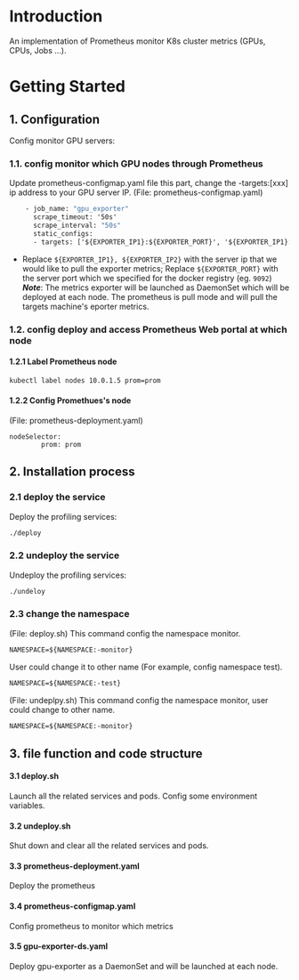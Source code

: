 # Introduction
An implementation of Prometheus monitor K8s cluster metrics (GPUs, CPUs, Jobs ...).

# Getting Started

## 1. Configuration
Config monitor GPU servers:
### 1.1. config monitor which GPU nodes through Prometheus
Update prometheus-configmap.yaml file this part, change the -targets:[xxx] ip address to your GPU server IP.
(File: prometheus-configmap.yaml)
```cmd
    - job_name: "gpu_exporter"
      scrape_timeout: '50s'
      scrape_interval: "50s"
      static_configs:
      - targets: ['${EXPORTER_IP1}:${EXPORTER_PORT}', '${EXPORTER_IP1}:${EXPORTER_PORT}']
```
- Replace `${EXPORTER_IP1}, ${EXPORTER_IP2}` with the server ip that we would like to pull the exporter metrics; Replace `${EXPORTER_PORT}` with the server port which we specified for the docker registry (eg. `9092`)
***Note***: The metrics exporter will be launched as DaemonSet which will be deployed at each node. The prometheus is pull mode and will pull the targets machine's eporter metrics.

### 1.2. config deploy and access Prometheus Web portal at which node
#### 1.2.1 Label Prometheus node
```cmd
kubectl label nodes 10.0.1.5 prom=prom
```
#### 1.2.2 Config Promethues's node
(File: prometheus-deployment.yaml)
```
nodeSelector:
        prom: prom
```

## 2. Installation process
### 2.1 deploy the service
Deploy the profiling services:
```cmd
./deploy
```
### 2.2 undeploy the service
Undeploy the profiling services:
```cmd
./undeloy
```
### 2.3 change the namespace
(File: deploy.sh)
This command config the namespace monitor.
```cmd
NAMESPACE=${NAMESPACE:-monitor}
```
User could change it to other name (For example, config namespace test).
```cmd
NAMESPACE=${NAMESPACE:-test}
```
(File: undeplpy.sh)
This command config the namespace monitor, user could change to other name.
```cmd
NAMESPACE=${NAMESPACE:-monitor}
```

## 3. file function and code structure
#### 3.1 deploy.sh 
Launch all the related services and pods. Config some environment variables.
#### 3.2 undeploy.sh
Shut down and clear all the related services and pods.
#### 3.3 prometheus-deployment.yaml
Deploy the prometheus 
#### 3.4 prometheus-configmap.yaml
Config prometheus to monitor which metrics
#### 3.5 gpu-exporter-ds.yaml
Deploy gpu-exporter as a DaemonSet and will be launched at each node.


